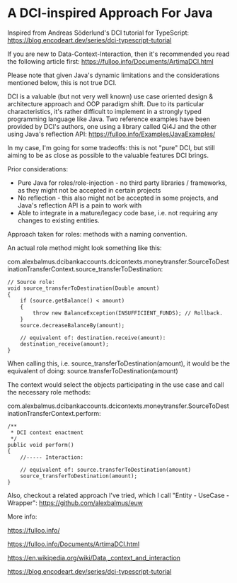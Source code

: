 # A DCI-inspired Approach For Java

Inspired from Andreas Söderlund's DCI tutorial for TypeScript: https://blog.encodeart.dev/series/dci-typescript-tutorial

If you are new to Data-Context-Interaction, then it's recommended you read the following article first:
https://fulloo.info/Documents/ArtimaDCI.html

Please note that given Java's dynamic limitations and the considerations mentioned below, this is not true DCI.

DCI is a valuable (but not very well known) use case oriented design & architecture approach 
and OOP paradigm shift. Due to its particular characteristics, it's rather difficult to implement in a strongly typed 
programming language like Java. Two reference examples have been provided by DCI's authors, one using a library called 
Qi4J and the other using Java's reflection API: https://fulloo.info/Examples/JavaExamples/ 

In my case, I'm going for some tradeoffs: this is not "pure" DCI, but still aiming to be as close as possible to 
the valuable features DCI brings.

Prior considerations:
- Pure Java for roles/role-injection - no third party libraries / frameworks, as they might not be accepted in certain projects
- No reflection - this also might not be accepted in some projects, and Java's reflection API is a pain to work with
- Able to integrate in a mature/legacy code base, i.e. not requiring any changes to existing entities.

Approach taken for roles: methods with a naming convention.

An actual role method might look something like this:

com.alexbalmus.dcibankaccounts.dcicontexts.moneytransfer.SourceToDestinationTransferContext.source_transferToDestination:

    // Source role:
    void source_transferToDestination(Double amount)
    {
        if (source.getBalance() < amount)
        {
            throw new BalanceException(INSUFFICIENT_FUNDS); // Rollback.
        }
        source.decreaseBalanceBy(amount);

        // equivalent of: destination.receive(amount):
        destination_receive(amount);
    }

When calling this, i.e. source_transferToDestination(amount), it would be the equivalent of doing: source.transferToDestination(amount)

The context would select the objects participating in the use case and call the necessary role methods:

com.alexbalmus.dcibankaccounts.dcicontexts.moneytransfer.SourceToDestinationTransferContext.perform:

    /**
     * DCI context enactment
     */
    public void perform()
    {
        //----- Interaction:

        // equivalent of: source.transferToDestination(amount)
        source_transferToDestination(amount);
    }

Also, checkout a related approach I've tried, which I call "Entity - UseCase - Wrapper": https://github.com/alexbalmus/euw

More info:

https://fulloo.info/ 

https://fulloo.info/Documents/ArtimaDCI.html

https://en.wikipedia.org/wiki/Data,_context_and_interaction

https://blog.encodeart.dev/series/dci-typescript-tutorial
